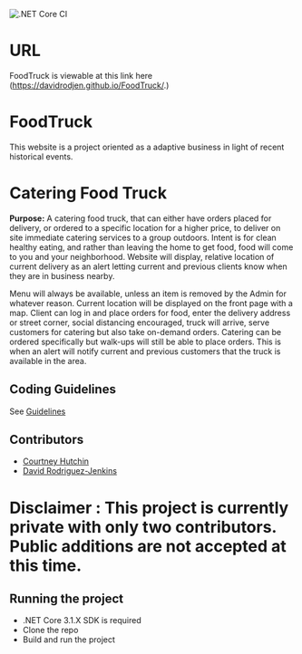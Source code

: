![.NET Core CI](https://github.com/davidrodjen/FoodTruck/workflows/.NET%20Core%20CI/badge.svg)

# URL
FoodTruck is viewable at this link here (https://davidrodjen.github.io/FoodTruck/.)

# FoodTruck
This website is a project oriented as a adaptive business in light of recent historical events.

# Catering Food Truck
**Purpose:** A catering food truck, that can either have orders placed for delivery, or ordered to a specific location for a higher price, to deliver on site immediate catering services to a group outdoors. Intent is for clean healthy eating, and rather than leaving the home to get food, food will come to you and your neighborhood. Website will display, relative location of current delivery as an alert letting current and previous clients know when they are in business nearby. 

Menu will always be available, unless an item is removed by the Admin for whatever reason. Current location will be displayed on the front page with a map. Client can log in and place orders for food, enter the delivery address or street corner, social distancing encouraged, truck will arrive, serve customers for catering but also take on-demand orders. Catering can be ordered specifically but walk-ups will still be able to place orders. This is when an alert will notify current and previous customers that the truck is available in the area.


## Coding Guidelines
See [Guidelines](CodeGuidelines.md)

## Contributors

- [Courtney Hutchin](https://github.com/CourtneyHutchin)
- [David Rodriguez-Jenkins](https://github.com/davidrodjen)

# Disclaimer : This project is currently private with only two contributors. Public additions are not accepted at this time. 

## Running the project
- .NET Core 3.1.X SDK is required
- Clone the repo
- Build and run the project
